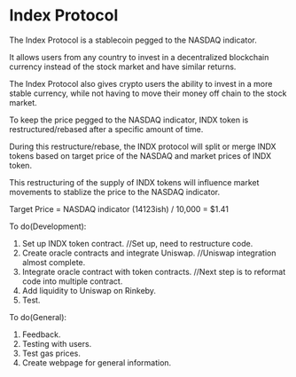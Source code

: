 # Index Protocol

The Index Protocol is a stablecoin pegged to the NASDAQ indicator. 

It allows users from any country to invest in a decentralized blockchain currency instead of the stock market and have similar returns.

The Index Protocol also gives crypto users the ability to invest in a more stable currency, while not having to move their money off chain to the stock market.

To keep the price pegged to the NASDAQ indicator, INDX token is restructured/rebased after a specific amount of time.

During this restructure/rebase, the INDX protocol will split or merge INDX tokens based on target price of the NASDAQ and market prices of INDX token.

This restructuring of the supply of INDX tokens will influence market movements to stablize the price to the NASDAQ indicator. 

Target Price = NASDAQ indicator (14123ish) / 10,000 = $1.41 

To do(Development):
1. Set up INDX token contract. //Set up, need to restructure code.
2. Create oracle contracts and integrate Uniswap. //Uniswap integration almost complete.
3. Integrate oracle contract with token contracts. //Next step is to reformat code into multiple contract.
4. Add liquidity to Uniswap on Rinkeby.
5. Test.

To do(General):
1. Feedback.
2. Testing with users.
3. Test gas prices.
4. Create webpage for general information.
